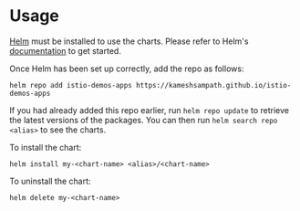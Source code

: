 # Usage

[Helm](https://helm.sh) must be installed to use the charts.  Please refer to
Helm's [documentation](https://helm.sh/docs) to get started.

Once Helm has been set up correctly, add the repo as follows:

```
helm repo add istio-demos-apps https://kameshsampath.github.io/istio-demos-apps
```

If you had already added this repo earlier, run `helm repo update` to retrieve
the latest versions of the packages.  You can then run `helm search repo
<alias>` to see the charts.

To install the <chart-name> chart:

```shell
helm install my-<chart-name> <alias>/<chart-name>
```

To uninstall the chart:

```shell
helm delete my-<chart-name>
```
